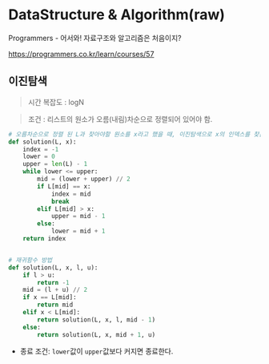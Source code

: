 # DataStructure & Algorithm(raw)

Programmers - 어서와! 자료구조와 알고리즘은 처음이지?

<https://programmers.co.kr/learn/courses/57>



## 이진탐색

> 시간 복잡도 : logN

> 조건 : 리스트의 원소가 오름(내림)차순으로 정렬되어 있어야 함.

```python
# 오름차순으로 정렬 된 L과 찾아야할 원소를 x라고 했을 때, 이진탐색으로 x의 인덱스를 찾는 함수
def solution(L, x):
    index = -1
    lower = 0
    upper = len(L) - 1
    while lower <= upper:
        mid = (lower + upper) // 2
        if L[mid] == x:
            index = mid
            break
        elif L[mid] > x:
            upper = mid - 1
        else:
            lower = mid + 1
    return index


# 재귀함수 방법
def solution(L, x, l, u):
    if l > u:
        return -1
    mid = (l + u) // 2
    if x == L[mid]:
        return mid
    elif x < L[mid]:
        return solution(L, x, l, mid - 1)
    else:
        return solution(L, x, mid + 1, u)
```

* 종료 조건:  `lower`값이 `upper`값보다  커지면 종료한다.


